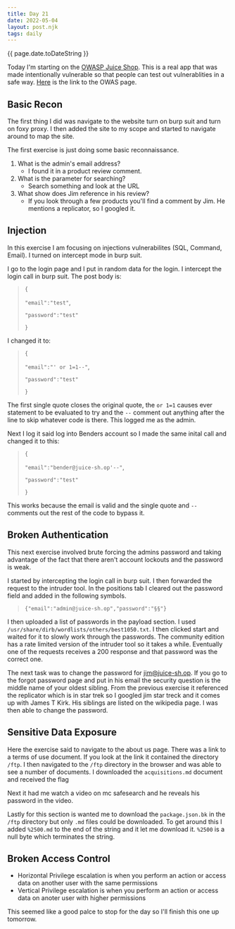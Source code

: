 ```yaml
---
title: Day 21
date: 2022-05-04
layout: post.njk
tags: daily
---
```


{{ page.date.toDateString }}

Today I'm starting on the [OWASP Juice Shop](https://tryhackme.com/room/owaspjuiceshop). This is a real app that was made intentionally vulnerable so that people can test out vulnerablities in a safe way. [Here](https://owasp.org/www-project-juice-shop/) is the link to the OWAS page.

## Basic Recon
The first thing I did was navigate to the website turn on burp suit and turn on foxy proxy. I then added the site to my scope and started to navigate around to map the site.

The first exercise is just doing some basic reconnaissance.
1. What is the admin's email address?
    - I found it in a product review comment.
2. What is the parameter for searching?
    - Search something and look at the URL
3. What show does Jim reference in his review?
    - If you look through a few products you'll find a comment by Jim. He mentions a replicator, so I googled it.

## Injection
In this exercise I am focusing on injections vulnerabilites (SQL, Command, Email). I turned on intercept mode in burp suit.

I go to the login page and I put in random data for the login. I intercept the login call in burp suit. The post body is:
>`{`
>
> `"email":"test"`,
>
> `"password":"test"`
>   
>`}`

I changed it to:
>`{`
>
> `"email":"' or 1=1--"`,
>
> `"password":"test"`
>   
>`}`

The first single quote closes the original quote, the `or 1=1` causes ever statement to be evaluated to try and the `--` comment out anything after the line to skip whatever code is there. This logged me as the admin.

Next I log it said log into Benders account so I made the same inital call and changed it to this:
>`{`
>
> `"email":"bender@juice-sh.op'--"`,
>
> `"password":"test"`
>   
>`}` 

This works because the email is valid and the single quote and `--` comments out the rest of the code to bypass it.

## Broken Authentication
This next exercise involved brute forcing the admins password and taking advantage of the fact that there aren't account lockouts and the password is weak.

I started by intercepting the login call in burp suit. I then forwarded the request to the intruder tool.
In the positions tab I cleared out the password field and added in the following symbols.
>`{"email":"admin@juice-sh.op","password":"§§"}`

I then uploaded a list of passwords in the payload section. I used `/usr/share/dirb/wordlists/others/best1050.txt`.
I then clicked start and waited for it to slowly work through the passwords. The community edition has a rate limited version of the intruder tool so it takes a while. Eventually one of the requests receives a 200 response and that password was the correct one.

The next task was to change the password for jim@juice-sh.op. If you go to the forgot password page and put in his email the security question is the middle name of your oldest sibling. From the previous exercise it referenced the replicator which is in star trek so I googled jim star treck and it comes up with James T Kirk. His siblings are listed on the wikipedia page. I was then able to change the password.

## Sensitive Data Exposure
Here the exercise said to navigate to the about us page. There was a link to a terms of use document. If you look at the link it contained the directory `/ftp`. I then navigated to the `/ftp` directory in the browser and was able to see a number of documents. I downloaded the `acquisitions.md` document and received the flag

Next it had me watch a video on mc safesearch and he reveals his password in the video.

Lastly for this section is wanted me to download the `package.json.bk` in the `/ftp` directory but only `.md` files could be downloaded. To get around this I added `%2500.md` to the end of the string and it let me download it. `%2500` is a null byte which terminates the string.

## Broken Access Control
- Horizontal Privilege escalation is when you perform an action or access data on another user with the same permissions
- Vertical Privilege escalation is when you perform an action or access data on anoter user with higher permissions

This seemed like a good palce to stop for the day so I'll finish this one up tomorrow.

